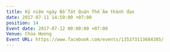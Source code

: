 ```yaml
---
title: Kỷ niệm ngày Bồ Tát Quán Thế Âm thành đạo
date: 2017-07-11 14:59:00 +07:00
position: 14
Event date: 2017-07-12 00:00:00 +07:00
Venue: Chùa Hương
Event URL: https://www.facebook.com/events/135373113684385/
---
```


